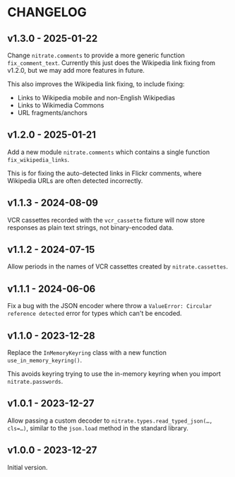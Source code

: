 # CHANGELOG

## v1.3.0 - 2025-01-22

Change `nitrate.comments` to provide a more generic function `fix_comment_text`.
Currently this just does the Wikipedia link fixing from v1.2.0, but we may add more features in future.

This also improves the Wikipedia link fixing, to include fixing:

*   Links to Wikipedia mobile and non-English Wikipedias
*   Links to Wikimedia Commons
*   URL fragments/anchors

## v1.2.0 - 2025-01-21

Add a new module `nitrate.comments` which contains a single function `fix_wikipedia_links`.

This is for fixing the auto-detected links in Flickr comments, where Wikipedia URLs are often detected incorrectly.

## v1.1.3 - 2024-08-09

VCR cassettes recorded with the `vcr_cassette` fixture will now store responses as plain text strings, not binary-encoded data.

## v1.1.2 - 2024-07-15

Allow periods in the names of VCR cassettes created by `nitrate.cassettes`.

## v1.1.1 - 2024-06-06

Fix a bug with the JSON encoder where throw a `ValueError: Circular reference detected` error for types which can't be encoded.

## v1.1.0 - 2023-12-28

Replace the `InMemoryKeyring` class with a new function `use_in_memory_keyring()`.

This avoids keyring trying to use the in-memory keyring when you import `nitrate.passwords`.

## v1.0.1 - 2023-12-27

Allow passing a custom decoder to `nitrate.types.read_typed_json(…, cls=…)`, similar to the `json.load` method in the standard library.

## v1.0.0 - 2023-12-27

Initial version.
